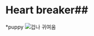 # Heart breaker##
*puppy
 ![겁나 귀여움](http://blog.daum.net/_blog/photoImage.do?blogid=0cvew&imgurl=http://cfile235.uf.daum.net/original/2673D24B50E63F7723EE74)
